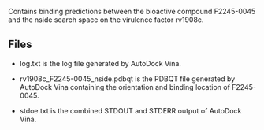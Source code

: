 Contains binding predictions between the bioactive compound F2245-0045 and the nside search space on the virulence factor rv1908c.

## Files

- log.txt is the log file generated by AutoDock Vina.

- rv1908c_F2245-0045_nside.pdbqt is the PDBQT file generated by AutoDock Vina containing the orientation and binding location of F2245-0045.

- stdoe.txt is the combined STDOUT and STDERR output of AutoDock Vina.

